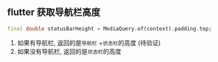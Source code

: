 ## flutter 获取导航栏高度

```dart
final double statusBarHeight = MediaQuery.of(context).padding.top;
```

1. 如果有导航栏, 返回的是`导航栏` +`状态栏`的高度 (待验证)
2. 如果没有导航栏, 返回的是`状态栏`的高度


